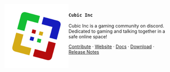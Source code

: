 <img src="./logo.png" align="left" width="200"/>

### `Cubic Inc`

Cubic Inc is a gaming community on discord. Dedicated to gaming and talking together in a safe online space!

<a href="https://docs.zen-browser.app/contribute/translation">Contribute</a> ·
<a href="https://www.zen-browser.app">Website</a> ·
<a href="https://docs.zen-browser.app">Docs</a> ·
<a href="https://www.zen-browser.app/download">Download</a> ·
<a href="https://www.zen-browser.app/release-notes/latest">Release Notes</a>
